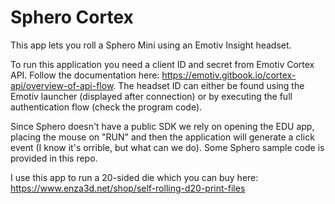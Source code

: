 # Sphero Cortex

This app lets you roll a Sphero Mini using an Emotiv Insight headset.

To run this application you need a client ID and secret from Emotiv Cortex API. Follow the documentation here: https://emotiv.gitbook.io/cortex-api/overview-of-api-flow. The headset ID can either be found using the Emotiv launcher (displayed after connection) or by executing the full authentication flow (check the program code).

Since Sphero doesn't have a public SDK we rely on opening the EDU app, placing the mouse on "RUN" and then the application will generate a click event (I know it's orrible, but what can we do). Some Sphero sample code is provided in this repo.

I use this app to run a 20-sided die which you can buy here: https://www.enza3d.net/shop/self-rolling-d20-print-files
